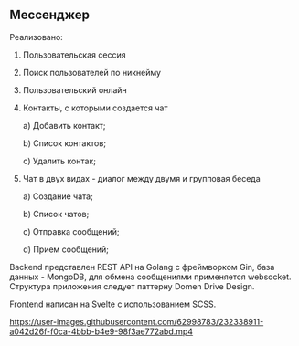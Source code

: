 ## Мессенджер

Реализовано:

1. Пользовательская сессия

2. Поиск пользователей по никнейму

3. Пользовательский онлайн

4. Контакты, с которыми создается чат
	
	a) Добавить контакт;
	
	b) Список контактов;
	
	c) Удалить контак;

5. Чат в двух видах - диалог между двумя и групповая беседа
	
	a) Создание чата;
	
	b) Список чатов;
	
	c) Отправка сообщений;
	
	d) Прием сообщений;

Backend представлен REST API на Golang с фреймворком Gin, база данных - MongoDB, для обмена сообщениями применяется websocket. Структура приложения следует паттерну Domen Drive Design.

Frontend написан на Svelte с использованием SCSS.

https://user-images.githubusercontent.com/62998783/232338911-a042d26f-f0ca-4bbb-b4e9-98f3ae772abd.mp4
